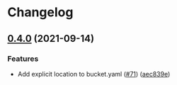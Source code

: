 # Changelog

## [0.4.0](https://www.github.com/GoogleCloudPlatform/blueprints/compare/bucket-blueprint-v0.3.0...bucket-blueprint-v0.4.0) (2021-09-14)


### Features

* Add explicit location to bucket.yaml ([#71](https://www.github.com/GoogleCloudPlatform/blueprints/issues/71)) ([aec839e](https://www.github.com/GoogleCloudPlatform/blueprints/commit/aec839ed8124150c0670bc74d4f2aca113fa566d))
